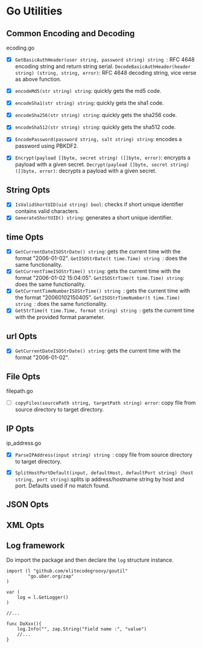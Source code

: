# Go Utilities

## Common Encoding and Decoding
ecoding.go

- [x] `GetBasicAuthHeader(user string, password string) string `: RFC 4648 encoding string and return string serial. 
      `DecodeBasicAuthHeader(header string) (string, string, error)`: RFC 4648 decoding string, vice verse as above function.
- [x] `encodeMd5(str string) string`: quickly gets the md5 code.
- [x] `encodeSha1(str string) string`: quickly gets the sha1 code.
- [x] `encodeSha256(str string) string`: quickly gets the sha256 code.
- [x] `encodeSha512(str string) string`: quickly gets the sha512 code.
- [x] `EncodePassword(password string, salt string) string`:  encodes a password using PBKDF2.
- [x] `Encrypt(payload []byte, secret string) ([]byte, error)`: encrypts a payload with a given secret.
      `Decrypt(payload []byte, secret string) ([]byte, error)`: decrypts a payload with a given secret.
       
       
## String Opts

- [x] `IsValidShortUID(uid string) bool`:  checks if short unique identifier contains valid characters.
- [x] `GenerateShortUID() string`:  generates a short unique identifier.

## time Opts

- [x] `GetCurrentDateISOStrDate() string`:  gets the current time with the format "2006-01-02".
      `GetISOStrDate(t time.Time) string `: does the same functionality.
- [x] `GetCurrentTimeISOStrTime() string`:  gets the current time with the format "2006-01-02 15:04:05".
      `GetISOStrTime(t time.Time) string`: does the same functionality.
- [x] `GetCurrentTimeNumberISOStrTime() string `:  gets the current time with the format "20060102150405".
      `GetISOStrTimeNumber(t time.Time) string `: does the same functionality.
- [x] `GetStrTime(t time.Time, format string) string `:  gets the current time with the provided format parameter.

## url Opts

- [x] `GetCurrentDateISOStrDate() string`:  gets the current time with the format "2006-01-02".


## File Opts
filepath.go

- [ ] `copyFiles(sourcePath string, targetPath string) error`: copy file from source directory to target directory.  
    
## IP Opts
ip_address.go

- [x] `ParseIPAddress(input string) string `: copy file from source directory to target directory.  
- [x] `SplitHostPortDefault(input, defaultHost, defaultPort string) (host string, port string)`:splits ip address/hostname string by host and port. Defaults used if no match found.

      
## JSON Opts


## XML Opts





       
## Log framework

Do import the package and then declare the `log` structure instance.

```
import (l "github.com/elitecodegroovy/goutil"
        "go.uber.org/zap"
)

var ( 
    log = l.GetLogger()
)

//...

func DoXxx(){
    log.Info("", zap.String("field name :", "value")
    //...
}
```

